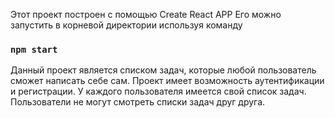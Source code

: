 Этот проект построен с помощью Create React APP
Его можно запустить в корневой директории используя команду

### `npm start`

Данный проект является списком задач, которые любой пользователь сможет написать себе сам.
Проект имеет возможность аутентификации и регистрации. У каждого пользователя имеется свой список задач. Пользователи не могут смотреть списки задач друг друга.
